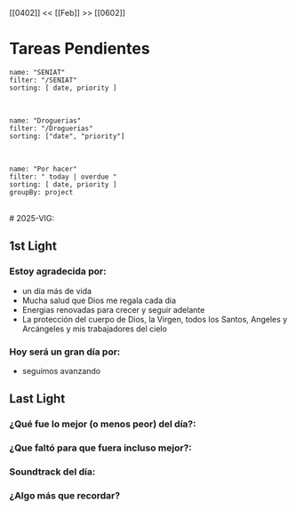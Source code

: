 [[0402]] << [[Feb]] >> [[0602]]

# Tareas Pendientes

```todoist
name: "SENIAT"
filter: "/SENIAT"
sorting: [ date, priority ]
```

<br/>

```todoist
name: "Droguerias"
filter: "/Droguerias"
sorting: ["date", "priority"]
```

<br/>

```todoist
name: "Por hacer"
filter: " today | overdue "
sorting: [ date, priority ]
groupBy: project
```

<br/>
# 2025-VIG:

## 1st Light

### Estoy agradecida por:
- un día más de vida
- Mucha salud que Dios me regala cada dia
- Energias renovadas para crecer y seguir adelante
- La protección del cuerpo de Dios, la Virgen, todos los Santos, Angeles y Arcángeles y mis trabajadores del cielo
### Hoy será un gran día por:
- seguimos avanzando 
## Last Light

### ¿Qué fue lo mejor (o menos peor) del día?:

### ¿Que faltó para que fuera incluso mejor?:

### Soundtrack del día:

### ¿Algo más que recordar?